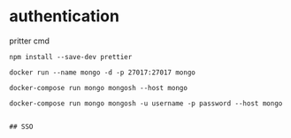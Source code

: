 # authentication
 pritter cmd
```
npm install --save-dev prettier
```

```
docker run --name mongo -d -p 27017:27017 mongo

docker-compose run mongo mongosh --host mongo

docker-compose run mongo mongosh -u username -p password --host mongo


## SSO